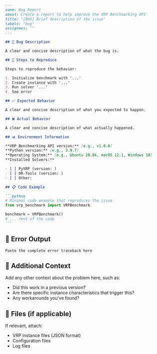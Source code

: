 ````markdown
---
name: Bug Report
about: Create a report to help improve the VRP Benchmarking API
title: "[BUG] Brief description of the issue"
labels: "bug"
assignees: ""
---

## 🐛 Bug Description

A clear and concise description of what the bug is.

## 🔄 Steps to Reproduce

Steps to reproduce the behavior:

1. Initialize benchmark with '...'
2. Create instance with '...'
3. Run solver '...'
4. See error

## ✅ Expected Behavior

A clear and concise description of what you expected to happen.

## ❌ Actual Behavior

A clear and concise description of what actually happened.

## 📊 Environment Information

**VRP Benchmarking API version:** [e.g., v1.0.0]
**Python version:** [e.g., 3.9.7]
**Operating System:** [e.g., Ubuntu 20.04, macOS 12.1, Windows 10]
**Installed Solvers:**

- [ ] PyVRP (version: )
- [ ] OR-Tools (version: )
- [ ] Other:

## 📋 Code Example

```python
# Minimal code example that reproduces the issue
from vrp_benchmark import VRPBenchmark

benchmark = VRPBenchmark()
# ... rest of the code
```
````

## 📝 Error Output

```
Paste the complete error traceback here
```

## 🔧 Additional Context

Add any other context about the problem here, such as:

- Did this work in a previous version?
- Are there specific instance characteristics that trigger this?
- Any workarounds you've found?

## 📎 Files (if applicable)

If relevant, attach:

- VRP instance files (JSON format)
- Configuration files
- Log files

```

```
